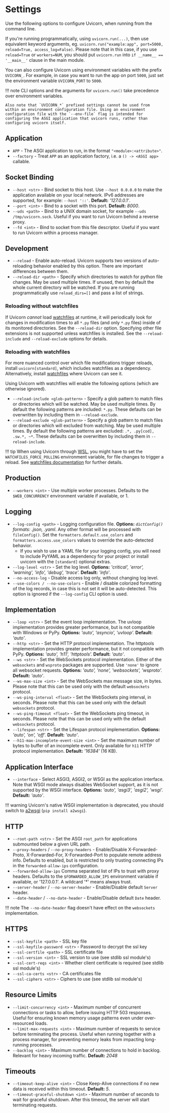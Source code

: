 # Settings

Use the following options to configure Uvicorn, when running from the command line.

If you're running programmatically, using `uvicorn.run(...)`, then use
equivalent keyword arguments, eg. `uvicorn.run("example:app", port=5000, reload=True, access_log=False)`.
Please note that in this case, if you use `reload=True` or `workers=NUM`,
you should put `uvicorn.run` into `if __name__ == '__main__'` clause in the main module.

You can also configure Uvicorn using environment variables with the prefix `UVICORN_`.
For example, in case you want to run the app on port `5000`, just set the environment variable `UVICORN_PORT` to `5000`.

!!! note
    CLI options and the arguments for `uvicorn.run()` take precedence over environment variables.

    Also note that `UVICORN_*` prefixed settings cannot be used from within an environment configuration file. Using an environment configuration file with the `--env-file` flag is intended for configuring the ASGI application that uvicorn runs, rather than configuring uvicorn itself.

## Application

* `APP` - The ASGI application to run, in the format `"<module>:<attribute>"`.
* `--factory` - Treat `APP` as an application factory, i.e. a `() -> <ASGI app>` callable.

## Socket Binding

* `--host <str>` - Bind socket to this host. Use `--host 0.0.0.0` to make the application available on your local network. IPv6 addresses are supported, for example: `--host '::'`. **Default:** *'127.0.0.1'*.
* `--port <int>` - Bind to a socket with this port. **Default:** *8000*.
* `--uds <path>` - Bind to a UNIX domain socket, for example `--uds /tmp/uvicorn.sock`. Useful if you want to run Uvicorn behind a reverse proxy.
* `--fd <int>` - Bind to socket from this file descriptor. Useful if you want to run Uvicorn within a process manager.

## Development

* `--reload` - Enable auto-reload. Uvicorn supports two versions of auto-reloading behavior enabled by this option. There are important differences between them.
* `--reload-dir <path>` - Specify which directories to watch for python file changes. May be used multiple times. If unused, then by default the whole current directory will be watched. If you are running programmatically use `reload_dirs=[]` and pass a list of strings.

### Reloading without watchfiles

If Uvicorn _cannot_ load [watchfiles](https://pypi.org/project/watchfiles/) at runtime, it will periodically look for changes in modification times to all `*.py` files (and only `*.py` files) inside of its monitored directories. See the `--reload-dir` option. Specifying other file extensions is not supported unless watchfiles is installed. See the `--reload-include` and `--reload-exclude` options for details.

### Reloading with watchfiles

For more nuanced control over which file modifications trigger reloads, install `uvicorn[standard]`, which includes watchfiles as a dependency. Alternatively, install [watchfiles](https://pypi.org/project/watchfiles/) where Uvicorn can see it.

Using Uvicorn with watchfiles will enable the following options (which are otherwise ignored).

* `--reload-include <glob-pattern>` - Specify a glob pattern to match files or directories which will be watched. May be used multiple times. By default the following patterns are included: `*.py`. These defaults can be overwritten by including them in `--reload-exclude`.
* `--reload-exclude <glob-pattern>` - Specify a glob pattern to match files or directories which will excluded from watching. May be used multiple times. By default the following patterns are excluded: `.*, .py[cod], .sw.*, ~*`. These defaults can be overwritten by including them in `--reload-include`.

!!! tip
    When using Uvicorn through [WSL](https://en.wikipedia.org/wiki/Windows_Subsystem_for_Linux), you might
    have to set the `WATCHFILES_FORCE_POLLING` environment variable, for file changes to trigger a reload.
    See [watchfiles documentation](https://watchfiles.helpmanual.io/api/watch/) for further details.

## Production

* `--workers <int>` - Use multiple worker processes. Defaults to the `$WEB_CONCURRENCY` environment variable if available, or 1.

## Logging

* `--log-config <path>` - Logging configuration file. **Options:** *`dictConfig()` formats: .json, .yaml*. Any other format will be processed with `fileConfig()`. Set the `formatters.default.use_colors` and `formatters.access.use_colors` values to override the auto-detected behavior.
    * If you wish to use a YAML file for your logging config, you will need to include PyYAML as a dependency for your project or install uvicorn with the `[standard]` optional extras.
* `--log-level <str>` - Set the log level. **Options:** *'critical', 'error', 'warning', 'info', 'debug', 'trace'.* **Default:** *'info'*.
* `--no-access-log` - Disable access log only, without changing log level.
* `--use-colors / --no-use-colors` - Enable / disable colorized formatting of the log records, in case this is not set it will be auto-detected. This option is ignored if the `--log-config` CLI option is used.


## Implementation

* `--loop <str>` - Set the event loop implementation. The uvloop implementation provides greater performance, but is not compatible with Windows or PyPy. **Options:** *'auto', 'asyncio', 'uvloop'.* **Default:** *'auto'*.
* `--http <str>` - Set the HTTP protocol implementation. The httptools implementation provides greater performance, but it not compatible with PyPy. **Options:** *'auto', 'h11', 'httptools'.* **Default:** *'auto'*.
* `--ws <str>` - Set the WebSockets protocol implementation. Either of the `websockets` and `wsproto` packages are supported. Use `'none'` to ignore all websocket requests. **Options:** *'auto', 'none', 'websockets', 'wsproto'.* **Default:** *'auto'*.
* `--ws-max-size <int>` - Set the WebSockets max message size, in bytes. Please note that this can be used only with the default `websockets` protocol.
* `--ws-ping-interval <float>` - Set the WebSockets ping interval, in seconds. Please note that this can be used only with the default `websockets` protocol.
* `--ws-ping-timeout <float>` - Set the WebSockets ping timeout, in seconds. Please note that this can be used only with the default `websockets` protocol.
* `--lifespan <str>` - Set the Lifespan protocol implementation. **Options:** *'auto', 'on', 'off'.* **Default:** *'auto'*.
* `--h11-max-incomplete-event-size <int>` - Set the maximum number of bytes to buffer of an incomplete event. Only available for `h11` HTTP protocol implementation. **Default:** *'16384'* (16 KB).

## Application Interface

* `--interface` - Select ASGI3, ASGI2, or WSGI as the application interface.
Note that WSGI mode always disables WebSocket support, as it is not supported by the WSGI interface.
**Options:** *'auto', 'asgi3', 'asgi2', 'wsgi'.* **Default:** *'auto'*.

!!! warning
    Uvicorn's native WSGI implementation is deprecated, you should switch
    to [a2wsgi](https://github.com/abersheeran/a2wsgi) (`pip install a2wsgi`).

## HTTP

* `--root-path <str>` - Set the ASGI `root_path` for applications submounted below a given URL path.
* `--proxy-headers` / `--no-proxy-headers` - Enable/Disable X-Forwarded-Proto, X-Forwarded-For, X-Forwarded-Port to populate remote address info. Defaults to enabled, but is restricted to only trusting
connecting IPs in the `forwarded-allow-ips` configuration.
* `--forwarded-allow-ips` <comma-separated-list> Comma separated list of IPs to trust with proxy headers. Defaults to the `$FORWARDED_ALLOW_IPS` environment variable if available, or '127.0.0.1'. A wildcard '*' means always trust.
* `--server-header` / `--no-server-header` - Enable/Disable default `Server` header.
* `--date-header` / `--no-date-header` - Enable/Disable default `Date` header.

!!! note
    The `--no-date-header` flag doesn't have effect on the `websockets` implementation.

## HTTPS

* `--ssl-keyfile <path>` - SSL key file
* `--ssl-keyfile-password <str>` - Password to decrypt the ssl key
* `--ssl-certfile <path>` - SSL certificate file
* `--ssl-version <int>` - SSL version to use (see stdlib ssl module's)
* `--ssl-cert-reqs <int>` - Whether client certificate is required (see stdlib ssl module's)
* `--ssl-ca-certs <str>` - CA certificates file
* `--ssl-ciphers <str>` - Ciphers to use (see stdlib ssl module's)

## Resource Limits

* `--limit-concurrency <int>` - Maximum number of concurrent connections or tasks to allow, before issuing HTTP 503 responses. Useful for ensuring known memory usage patterns even under over-resourced loads.
* `--limit-max-requests <int>` - Maximum number of requests to service before terminating the process. Useful when running together with a process manager, for preventing memory leaks from impacting long-running processes.
* `--backlog <int>` - Maximum number of connections to hold in backlog. Relevant for heavy incoming traffic. **Default:** *2048*

## Timeouts

* `--timeout-keep-alive <int>` - Close Keep-Alive connections if no new data is received within this timeout. **Default:** *5*.
* `--timeout-graceful-shutdown <int>` - Maximum number of seconds to wait for graceful shutdown. After this timeout, the server will start terminating requests. 